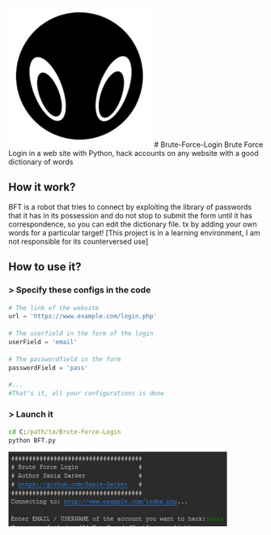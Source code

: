<img src="img/logo.png" >
# Brute-Force-Login
Brute Force Login in a web site with Python, hack accounts on any website with a good dictionary of words 

## How it work?
BFT is a robot that tries to connect by exploiting the library of passwords that it has in its possession and do not stop to submit the form until it has correspondence, so you can edit the dictionary file. tx by adding your own words for a particular target! [This project is in a learning environment, I am not responsible for its counterversed use]

## How to use it?

### > Specify these configs in the code
```python
# The link of the website
url = 'https://www.example.com/login.php'

# The userfield in the form of the login
userField = 'email'

# The passwordfield in the form
passwordField = 'pass'

#...
#That's it, all your configurations is done
```
### > Launch it
```cmd
cd C:/path/to/Brute-Force-Login
python BFT.py
```

<img src="img/capture.png" >